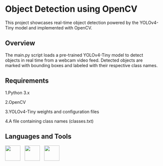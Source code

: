 
# Object Detection using OpenCV

This project showcases real-time object detection powered by the YOLOv4-Tiny model and implemented with OpenCV.



## Overview
The main.py script loads a pre-trained YOLOv4-Tiny model to detect objects in real time from a webcam video feed. Detected objects are marked with bounding boxes and labeled with their respective class names.
## Requirements

1.Python 3.x

2.OpenCV

3.YOLOv4-Tiny weights and configuration files

4.A file containing class names (classes.txt)
## Languages and Tools
<p align="left">
  <img src="https://cdn.jsdelivr.net/gh/devicons/devicon/icons/python/python-original.svg" width="50" style="margin-right: 10px"/>
  <img src="https://cdn.jsdelivr.net/gh/devicons/devicon/icons/opencv/opencv-original.svg" width="50" style="margin-right: 10px"/>
  <img src="https://raw.githubusercontent.com/scikit-learn/scikit-learn/main/doc/logos/scikit-learn-logo.png" width="50"/>
</p>








